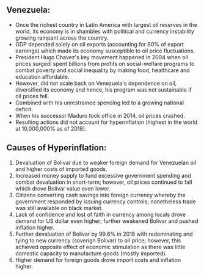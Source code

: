 ## Venezuela:
- Once the richest country in Latin America with largest oil reserves in the world, its economy is in shambles with political and currency instability growing rampant across the country. 
- GDP depended solely on oil exports (accounting for 90% of export earnings) which made its economy susceptible to oil price fluctuations.
- President Hugo Chavez's key movement happened in 2004 when oil prices surgedl spent billions from profits on social-welfare programs to combat poverty and social inequality by making food, healthcare and education affordable. 
- However, did not scale back on Venezuela's dependence on oil, diversified its economy and hence, his program was not sustainable if oil prices fell.
- Combined with his unrestrained spending led to a growing national deficit.
- When his successor Maduro took office in 2014, oil prices crashed.
- Resulting actions did not account for hyperinflation (highest in the world at 10,000,000% as of 2018).

## Causes of Hyperinflation:
1) Devaluation of Bolivar due to weaker foreign demand for Venezuelan oil and higher costs of imported goods.
2) Increased money supply to fund excessive government spending and combat devaluation in short-term; however, oil prices continued to fall which drove Bolivar value even lower.
3) Citizens converting cash savings into foreign currency whereby the government responded by issuing currency controls; nonetheless trade was still available on black market.
4) Lack of confidence and lost of faith in currency among locals drove demand for US dollar even higher; further weakened Bolivar and pushed inflation higher.
5) Further devaluation of Bolivar by 99.6% in 2018 with redominating and tying to new currency (soverign Bolivar) to oil price; however, this achieved opposite effect of economic stimulation as there was little domestic capacity to manufacture goods (mostly imported).
6) Higher demand for foreign goods drove import costs and inflation higher. 
